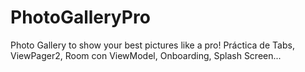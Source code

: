 # PhotoGalleryPro
Photo Gallery to show your best pictures like a pro!
Práctica de Tabs, ViewPager2, Room con ViewModel, Onboarding, Splash Screen...
